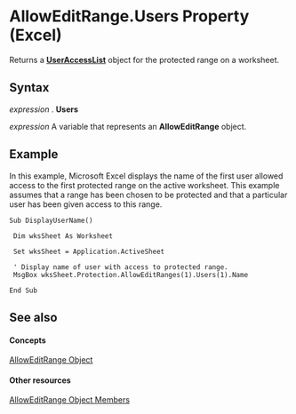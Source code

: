
# AllowEditRange.Users Property (Excel)

Returns a  **[UserAccessList](8b753ffc-e4d5-0824-e465-a3bdb9ed9202.md)** object for the protected range on a worksheet.


## Syntax

 _expression_ . **Users**

 _expression_ A variable that represents an **AllowEditRange** object.


## Example

In this example, Microsoft Excel displays the name of the first user allowed access to the first protected range on the active worksheet. This example assumes that a range has been chosen to be protected and that a particular user has been given access to this range.


```
Sub DisplayUserName() 
 
 Dim wksSheet As Worksheet 
 
 Set wksSheet = Application.ActiveSheet 
 
 ' Display name of user with access to protected range. 
 MsgBox wksSheet.Protection.AllowEditRanges(1).Users(1).Name 
 
End Sub
```


## See also


#### Concepts


[AllowEditRange Object](2bfd80d1-3a59-162e-194a-8699ca6b0d4b.md)
#### Other resources


[AllowEditRange Object Members](4b7e9143-6bdf-b7ba-ba33-5116343bb1e4.md)
